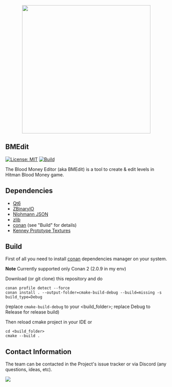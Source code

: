 <p align="center">
	<img width="400" height="400" src=".github/logo.png">
</p>

BMEdit
------

[![License: MIT](https://img.shields.io/badge/License-MIT-yellow.svg)](https://opensource.org/licenses/MIT)
[![Build](https://github.com/ReGlacier/BMEdit/actions/workflows/build.yml/badge.svg)](https://github.com/ReGlacier/BMEdit/actions/workflows/build.yml)

The Blood Money Editor (aka BMEdit) is a tool to create & edit levels in Hitman Blood Money game.

Dependencies
------------

 * [Qt6](https://qt.io)
 * [ZBinaryIO](https://github.com/pawREP/ZBinaryIO)
 * [Nlohmann JSON](https://github.com/nlohmann/json)
 * [zlib](https://github.com/madler/zlib)
 * [conan](https://conan.io) (see "Build" for details)
 * [Kenney Prototype Textures](https://www.kenney.nl/assets/prototype-textures)

Build
-----

First of all you need to install [conan](https://conan.io) dependencies manager on your system.

**Note** Currently supported only Conan 2 (2.0.9 in my env)

Download (or git clone) this repository and do
```
conan profile detect --force
conan install . --output-folder=cmake-build-debug --build=missing -s build_type=Debug
```

(replace `cmake-build-debug` to your <build_folder>; replace Debug to Release for release build)

Then reload cmake project in your IDE or 
```
cd <build_folder>
cmake --build .
```

Contact Information
-------------------

The team can be contacted in the Project's issue tracker or via Discord (any questions, ideas, etc).

<a href="https://discord.gg/V5grGRw">
	<img src="https://img.shields.io/badge/discord-join-7289DA.svg?logo=discord&longCache=true&style=flat" />
</a>